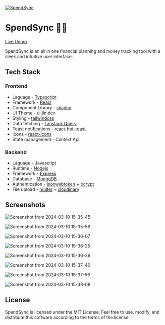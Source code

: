 [![SpendSync](https://github.com/Devansh-Baghel/SpendSync/assets/77718741/f8f5f3a3-ff72-4192-901d-c613419ee1c5)](https://spendsync.baghel.dev/)

# SpendSync 💸✨

[Live Demo](https://spendsync.baghel.dev/)

SpendSync is an all in one financial planning and money tracking tool with a sleek and intuitive user interface.

## Tech Stack

### Frontend

- Laguage - [Typescript](https://www.typescriptlang.org/)
- Framework - [React](https://react.dev/)
- Component Library - [shadcn](https://ui.shadcn.com/)
- UI Theme - [ui.jln.dev](https://ui.jln.dev/)
- Styling - [tailwindcss](https://tailwindcss.com/)
- Data fetching - [Tanstack Query](https://tanstack.com/query/latest)
- Toast notifications - [react-hot-toast](https://react-hot-toast.com/)
- Icons - [react-icons](https://react-icons.github.io/react-icons/)
- State management - Context Api

### Backend

- Laguage - Javascript
- Runtime - [Nodejs](https://nodejs.org/en)
- Framework - [Express](https://expressjs.com/)
- Database - [MongoDB](https://www.mongodb.com/)
- Authentication - [jsonwebtoken](https://jwt.io/) + [bcrypt](https://www.npmjs.com/package/bcrypt)
- File upload - [multer](https://github.com/expressjs/multer) + [cloudinary](https://cloudinary.com/)

## Screenshots

![Screenshot from 2024-03-10 15-35-45](https://github.com/Devansh-Baghel/SpendSync/assets/77718741/adfe2fc5-5a3f-483a-961e-2a0d8fb40377)

![Screenshot from 2024-03-10 15-35-56](https://github.com/Devansh-Baghel/SpendSync/assets/77718741/328fab2a-95f5-43af-8296-c1336a59c44e)

![Screenshot from 2024-03-10 15-36-07](https://github.com/Devansh-Baghel/SpendSync/assets/77718741/e70e1264-7476-4f9e-af7d-0e0d5c828729)

![Screenshot from 2024-03-10 15-36-25](https://github.com/Devansh-Baghel/SpendSync/assets/77718741/1eb45bac-4cf2-4498-b81f-c3b86bb3e100)

![Screenshot from 2024-03-10 15-36-39](https://github.com/Devansh-Baghel/SpendSync/assets/77718741/0d5efc97-6fe3-4f75-b686-06a606c10a60)

![Screenshot from 2024-03-10 15-37-40](https://github.com/Devansh-Baghel/SpendSync/assets/77718741/4052a464-c735-48f4-8680-e3e7154ac310)

![Screenshot from 2024-03-10 15-37-56](https://github.com/Devansh-Baghel/SpendSync/assets/77718741/74cc2b7a-1e95-4433-acda-a60ef59301a3)

![Screenshot from 2024-03-10 15-38-08](https://github.com/Devansh-Baghel/SpendSync/assets/77718741/04355411-3b03-4209-a026-4a1673ffa438)

## License

SpendSync is licensed under the MIT License. Feel free to use, modify, and distribute this software according to the terms of the license.
